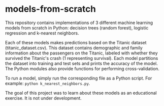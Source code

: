 # models-from-scratch

This repository contains implementations of 3 different machine learning models
from scratch in Python: decision trees (random forest), logistic regression and
k-nearest neighbors. 

Each of these models makes predictions based on the Titanic dataset (titanic_dataset.csv).
This dataset contains demographic and family information about the passengers on the Titanic,
labeled with whether they survived the Titanic's crash (1 representing survival). Each model
partitions the dataset into training and test sets and prints the accuracy of the model. The Python 
modules also provide functions for performing cross-validation.

To run a model, simply run the corresponding file as a Python script. 
For example: `python k_nearest_neighbors.py`.

The goal of this project was to learn about these models as an educational exercise. 
It is not under development.